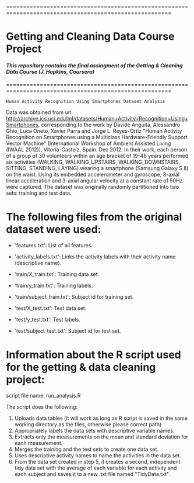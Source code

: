
=======================================================================================================
# Getting and Cleaning Data Course Project

#### _This repository contains the final assingment of the Getting &amp; Cleaning Data Course (J. Hopkins, Coursera)_ 
=======================================================================================================

    Human Activity Recognition Using Smartphones Dataset Analysis


Data was obtained from url: http://archive.ics.uci.edu/ml/datasets/Human+Activity+Recognition+Using+Smartphones, corresponding to the work by Davide Anguita, Alessandro Ghio, Luca Oneto, Xavier Parra and Jorge L. Reyes-Ortiz "Human Activity Recognition on Smartphones using a Multiclass Hardware-Friendly Support Vector Machine" (International Workshop of Ambient Assisted Living (IWAAL 2012)), Vitoria-Gasteiz, Spain. Dec 2012. 
In their work, each person of a group of 30 volunteers within an age bracket of 19-48 years performed six activities (WALKING, WALKING_UPSTAIRS, WALKING_DOWNSTAIRS, SITTING, STANDING, LAYING) wearing a smartphone (Samsung Galaxy S II) on the waist. Using its embedded accelerometer and gyroscope, 3-axial linear acceleration and 3-axial angular velocity at a constant rate of 50Hz were captured. The dataset was originally randomly partitioned into two sets: training and test data. 


The following files from the original dataset were used:
========================================================

- 'features.txt': List of all features.
- 'activity_labels.txt': Links the activity labels with their activity name (descriptive name).

- 'train/X_train.txt': Training data set.
- 'train/y_train.txt': Training labels.
- 'train/subject_train.txt': Subject id for training set.

- 'test/X_test.txt': Test data set.
- 'test/y_test.txt': Test labels.
- 'test/subject_test.txt': Subject id for test set.


Information about the R script used for the getting & data cleaning project:
============================================================================

script file name: run_analysis.R

The script does the following:

1. Uploads data tables (it will work as long as R script is saved in the same working directory as the files, otherwise please correct path)
2. Appropriately labels the data sets with descriptive variable names. 
3. Extracts only the measurements on the mean and standard deviation for each measurement. 
4. Merges the training and the test sets to create one data set.
5. Uses descriptive activity names to name the activities in the data set.
6. From the data set created in step 5, it creates a second, independent tidy data set with the average of each variable for each activity and each subject and saves it to a new .txt file named "TidyData.txt".

